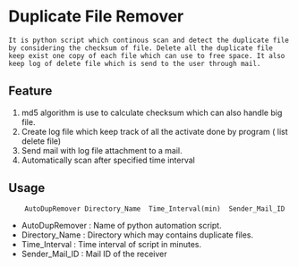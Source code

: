 # Duplicate File Remover

    It is python script which continous scan and detect the duplicate file by considering the checksum of file. Delete all the duplicate file keep exist one copy of each file which can use to free space. It also keep log of delete file which is send to the user through mail.

## Feature

1. md5 algorithm is use to calculate checksum which can also handle big file.
1. Create log file which keep track of all the activate done by program ( list delete file)
1. Send mail with log file attachment to a mail.
1. Automatically scan after specified time interval

## Usage

        AutoDupRemover Directory_Name  Time_Interval(min)  Sender_Mail_ID

- AutoDupRemover : Name of python automation script.
- Directory_Name : Directory which may contains duplicate files.
- Time_Interval  : Time interval of script in minutes.
- Sender_Mail_ID : Mail ID of the receiver 